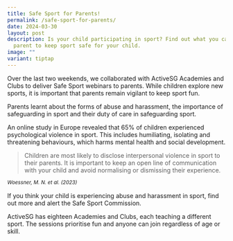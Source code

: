 ```yaml
---
title: Safe Sport for Parents!
permalink: /safe-sport-for-parents/
date: 2024-03-30
layout: post
description: Is your child participating in sport? Find out what you can do as a
  parent to keep sport safe for your child.
image: ""
variant: tiptap
---
```

<p>Over the last two weekends, we collaborated with ActiveSG Academies and
Clubs to deliver Safe Sport webinars to parents. While children explore
new sports, it is important that parents remain vigilant to keep sport
fun.</p>
<p></p>
<p>Parents learnt about the forms of abuse and harassment, the importance
of safeguarding in sport and their duty of care in safeguarding sport.</p>
<p></p>
<p>An online study in Europe revealed that 65% of children experienced psychological
violence in sport. This includes humiliating, isolating and threatening
behaviours, which harms mental health and social development.</p>
<p></p>
<blockquote>
<p>Children are most likely to disclose interpersonal violence in sport to
their parents. It is important to keep an open line of communication with
your child and avoid normalising or dismissing their experience.</p>
</blockquote>
<p><em><sup>Woessner, M. N. et al. (2023)</sup></em>
</p>
<p>If you think your child is experiencing abuse and harassment in sport,
find out more and alert the Safe Sport Commission.</p>
<p></p>
<p>ActiveSG has eighteen Academies and Clubs, each teaching a different sport.
The sessions prioritise fun and anyone can join regardless of age or skill.</p>